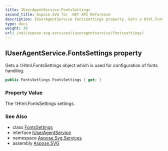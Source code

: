```yaml
---
title: IUserAgentService.FontsSettings
second_title: Aspose.SVG for .NET API Reference
description: IUserAgentService FontsSettings property. Gets a Html.FontsSettings object which is used for configuration of fonts handling
type: docs
weight: 30
url: /net/aspose.svg.services/iuseragentservice/fontssettings/
---
```

## IUserAgentService.FontsSettings property

Gets a !:Html.FontsSettings object which is used for configuration of fonts handling.

```csharp
public FontsSettings FontsSettings { get; }
```

### Property Value

The !:Html.FontsSettings settings.

### See Also

* class [FontsSettings](../../../aspose.svg/fontssettings/)
* interface [IUserAgentService](../)
* namespace [Aspose.Svg.Services](../../../aspose.svg.services/)
* assembly [Aspose.SVG](../../../)
